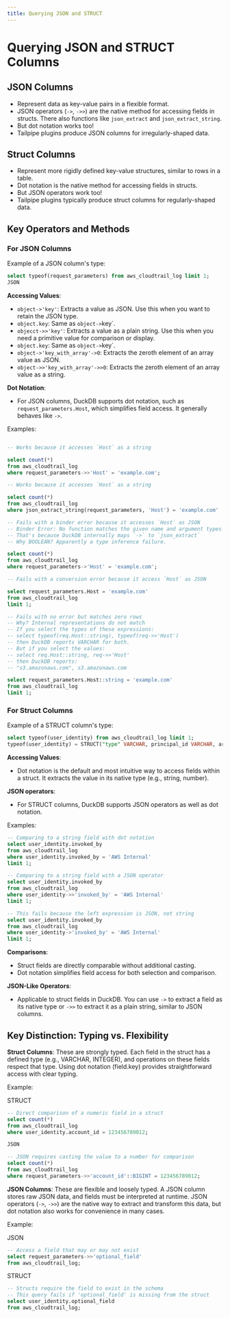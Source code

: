 ```yaml
---
title: Querying JSON and STRUCT
---
```


# Querying JSON and STRUCT Columns

## JSON Columns
- Represent data as key-value pairs in a flexible format.
- JSON operators (`->`, `->>`) are the native method for accessing fields in structs. There also functions like `json_extract` and `json_extract_string`.
- But dot notation works too!
- Tailpipe plugins produce JSON columns for irregularly-shaped data.

## Struct Columns
- Represent more rigidly defined key-value structures, similar to rows in a table.
- Dot notation is the native method for accessing fields in structs.
- But JSON operators work too!
- Tailpipe plugins typically produce struct columns for regularly-shaped data.

## Key Operators and Methods

### For JSON Columns

Example of a JSON column's type:
```sql
select typeof(request_parameters) from aws_cloudtrail_log limit 1;
JSON
```

**Accessing Values**:
- `object->'key'`: Extracts a value as JSON. Use this when you want to retain the JSON type.
- `object.key`: Same as `object->`key`.
- `objecct->>'key'`: Extracts a value as a plain string. Use this when you need a primitive value for comparison or display.
- `object.key`: Same as `object->`key`.
- `object->'key_with_array'->0`: Extracts the zeroth element of an array value as JSON.
- `object->>'key_with_array'->>0`: Extracts the zeroth element of an array value as a string.

**Dot Notation**:
- For JSON columns, DuckDB supports dot notation, such as `request_parameters.Host`, which simplifies field access. It generally behaves like `->`.

Examples:
```sql

-- Works because it accesses `Host` as a string

select count(*)
from aws_cloudtrail_log
where request_parameters->>'Host' = 'example.com';

-- Works because it accesses `Host` as a string

select count(*) 
from aws_cloudtrail_log
where json_extract_string(request_parameters, 'Host') = 'example.com'

-- Fails with a binder error because it accesses `Host` as JSON
-- Binder Error: No function matches the given name and argument types 'json_extract(JSON, BOOLEAN)'
-- That's because DuckDB internally maps `->` to `json_extract` 
-- Why BOOLEAN? Apparently a type inference failure.

select count(*)
from aws_cloudtrail_log
where request_parameters->'Host' = 'example.com';

-- Fails with a conversion error because it access `Host` as JSON

select request_parameters.Host = 'example.com'
from aws_cloudtrail_log
limit 1;

-- Fails with no error but matches zero rows
-- Why? Internal representations do not match
-- If you select the types of these expressions:
-- select typeof(req.Host::string), typeof(req->>'Host')
-- then DuckDB reports VARCHAR for both.
-- But if you select the values:
-- select req.Host::string, req->>'Host'
-- then DuckDB reports:
-- "s3.amazonaws.com", s3.amazonaws.com

select request_parameters.Host::string = 'example.com'
from aws_cloudtrail_log
limit 1;

```

### For Struct Columns

Example of a STRUCT column's type:
```sql
select typeof(user_identity) from aws_cloudtrail_log limit 1;
typeof(user_identity) = STRUCT("type" VARCHAR, principal_id VARCHAR, arn VARCHAR, account_id VARCHAR, access_key_id VARCHAR, user_name VARCHAR, session_context STRUCT(attributes STRUCT(mfa_authenticated VARCHAR, creation_date BIGINT), 
```

**Accessing Values**:
- Dot notation is the default and most intuitive way to access fields within a struct. It extracts the value in its native type (e.g., string, number).

**JSON operators**:
- For STRUCT columns, DuckDB supports JSON operators as well as dot notation.

Examples:
```sql
-- Comparing to a string field with dot notation
select user_identity.invoked_by
from aws_cloudtrail_log
where user_identity.invoked_by = 'AWS Internal'
limit 1;

-- Comparing to a string field with a JSON operator
select user_identity.invoked_by
from aws_cloudtrail_log
where user_identity->>'invoked_by' = 'AWS Internal'
limit 1;

-- This fails because the left expression is JSON, not string
select user_identity.invoked_by
from aws_cloudtrail_log
where user_identity->'invoked_by' = 'AWS Internal'
limit 1;
```

**Comparisons**:
- Struct fields are directly comparable without additional casting.
- Dot notation simplifies field access for both selection and comparison.

**JSON-Like Operators**:
- Applicable to struct fields in DuckDB. You can use `->` to extract a field as its native type or `->>` to extract it as a plain string, similar to JSON columns.

## Key Distinction: Typing vs. Flexibility

**Struct Columns**: These are strongly typed. Each field in the struct has a defined type (e.g., VARCHAR, INTEGER), and operations on these fields respect that type. Using dot notation (field.key) provides straightforward access with clear typing.

Example:

STRUCT

```sql
-- Direct comparison of a numeric field in a struct
select count(*)
from aws_cloudtrail_log
where user_identity.account_id = 123456789012;

JSON

-- JSON requires casting the value to a number for comparison
select count(*)
from aws_cloudtrail_log
where request_parameters->>'account_id'::BIGINT = 123456789012;
```

**JSON Columns**: These are flexible and loosely typed. A JSON column stores raw JSON data, and fields must be interpreted at runtime. JSON operators (`->`, `->>`) are the native way to extract and transform this data, but dot notation also works for convenience in many cases.

Example:

JSON

```sql
-- Access a field that may or may not exist
select request_parameters->>'optional_field'
from aws_cloudtrail_log;
```

STRUCT

```sql
-- Structs require the field to exist in the schema
-- This query fails if 'optional_field' is missing from the struct
select user_identity.optional_field
from aws_cloudtrail_log;
```



